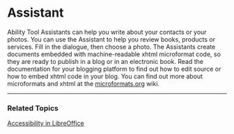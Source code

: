 # Assistant #

Ability Tool Assistants can help you write about your contacts or your photos. You can use the Assistant to help you review books, products or services. Fill in the dialogue, then choose a photo. The Assistants create documents embedded with machine-readable xhtml microformat code, so they are ready to publish in a blog or in an electronic book. Read the documentation for your blogging platform to find out how to edit source or how to embed xhtml code in your blog. You can find out more about microformats and xhtml at the [microformats.org](http://www.microformats.org/) wiki.

---

### Related Topics ###
[Accessibility in LibreOffice](http://help.libreoffice.org/Common/Accessibility_in)
